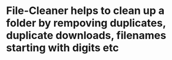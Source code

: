 # File-Cleaner helps to clean up a folder by rempoving duplicates, duplicate downloads, filenames starting with digits etc
